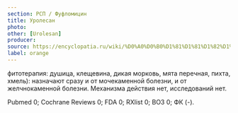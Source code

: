 ```yaml
---
section: РСП / Фуфломицин
title: Уролесан
photo:
other: [Urolesan]
producer:
source: https://encyclopatia.ru/wiki/%D0%A0%D0%B0%D1%81%D1%81%D1%82%D1%80%D0%B5%D0%BB%D1%8C%D0%BD%D1%8B%D0%B9_%D1%81%D0%BF%D0%B8%D1%81%D0%BE%D0%BA_%D0%BF%D1%80%D0%B5%D0%BF%D0%B0%D1%80%D0%B0%D1%82%D0%BE%D0%B2
label: orange
---
```


фитотерапия: душица, клещевина, дикая морковь, мята перечная, пихта, хмель): назначают сразу и от мочекаменной болезни, и от желчнокаменной болезни. Механизма действия нет, исследований нет.

Pubmed 0; Cochrane Reviews 0; FDA 0; RXlist 0; ВОЗ 0; ФК (-).
